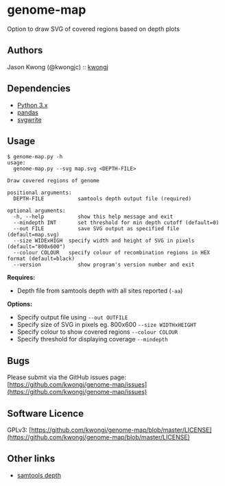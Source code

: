# genome-map
Option to draw SVG of covered regions based on depth plots

## Authors
Jason Kwong (@kwongjc)  ::  [kwongj](https://github.com/kwongj)  

## Dependencies
* [Python 3.x](https://www.python.org/downloads/)
* [pandas](https://pypi.python.org/pypi/pandas/)
* [svgwrite](https://pypi.python.org/pypi/svgwrite/)

## Usage
```
$ genome-map.py -h
usage: 
  genome-map.py --svg map.svg <DEPTH-FILE>

Draw covered regions of genome

positional arguments:
  DEPTH-FILE           samtools depth output file (required)

optional arguments:
  -h, --help           show this help message and exit
  --mindepth INT       set threshold for min depth cutoff (default=0)
  --out FILE           save SVG output as specified file (default=map.svg)
  --size WIDExHIGH  specify width and height of SVG in pixels (default="800x600")
  --colour COLOUR   specify colour of recombination regions in HEX format (default=black)
  --version            show program's version number and exit
```

**Requires:**
* Depth file from samtools depth with all sites reported (`-aa`)

**Options:**
* Specify output file using `--out OUTFILE`
* Specify size of SVG in pixels eg. 800x600 `--size WIDTHxHEIGHT`
* Specify colour to show covered regions `--colour COLOUR`
* Specify threshold for displaying coverage `--mindepth`

## Bugs
Please submit via the GitHub issues page: [https://github.com/kwongj/genome-map/issues](https://github.com/kwongj/genome-map/issues)  

## Software Licence
GPLv3: [https://github.com/kwongj/genome-map/blob/master/LICENSE](https://github.com/kwongj/genome-map/blob/master/LICENSE)

## Other links
* [samtools depth](http://www.htslib.org/doc/samtools-depth.html)
